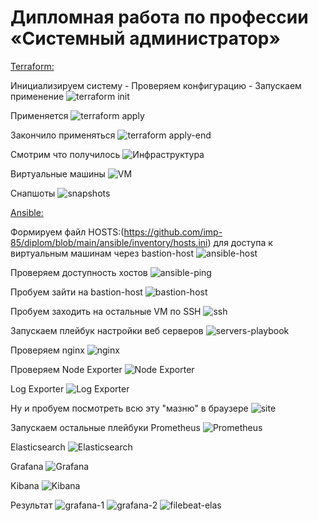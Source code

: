 #  Дипломная работа по профессии «Системный администратор»
[Terraform:](https://github.com/imp-85/diplom/tree/main/terraform)

Инициализируем систему - Проверяем конфигурацию - Запускаем применение
![terraform init](/pic/init-validate-apply.jpg "init-validate-apply")

Применяется
![terraform apply](/pic/apply-begin.jpg "apply")

Закончило применяться
![terraform apply-end](/pic/apply-end.jpg "apply-end")

Смотрим что получилось
![Инфраструктура](/pic/created-infrastructure.jpg "Yandex Cloud Infrastructure")

Виртуальные машины
![VM](/pic/vm-in-yc.jpg "Yandex Cloud VM's")

Снапшоты
![snapshots](/pic/snapshots.jpg "Yandex Cloud Snapshots")

[Ansible:](https://github.com/imp-85/diplom/tree/main/ansible)

Формируем файл HOSTS:(https://github.com/imp-85/diplom/blob/main/ansible/inventory/hosts.ini) для доступа к виртуальным машинам через bastion-host
![ansible-host](/pic/ansible-hosts.jpg "Ansible-Hosts")

Проверяем доступность хостов
![ansible-ping](/pic/ansible-ping.jpg "Ping")

Пробуем зайти на bastion-host
![bastion-host](/pic/enter-bhost.jpg "BH")

Пробуем заходить на остальные VM по SSH
![ssh](/pic/ssh-keys.jpg "ssh")

Запускаем плейбук настройки веб серверов
![servers-playbook](/pic/web-node-log-file.jpg "servers-playbook")

Проверяем nginx
![nginx](/pic/nginx-service.jpg "nginx")

Проверяем Node Exporter
![Node Exporter](/pic/node_exp.jpg "Node Exporter")

Log Exporter
![Log Exporter](/pic/prometheus-nginxlog.jpg "Log Exporter")

Ну и пробуем посмотреть всю эту "мазню" в браузере
![site](/pic/site.jpg "site")

Запускаем остальные плейбуки
Prometheus
![Prometheus](/pic/prometheus.jpg "Prometheus")

Elasticsearch
![Elasticsearch](/pic/elastic.jpg "Elasticsearch")

Grafana
![Grafana](/pic/grafana.jpg "Grafana")

Kibana
![Kibana](/pic/kibana.jpg "Kibana")

Результат
![grafana-1](/pic/graf1.jpg "grafana-1")
![grafana-2](/pic/graf2.jpg "grafana-2")
![filebeat-elas](/pic/filebeat-in-elast.jpg "filebeat-elas")
